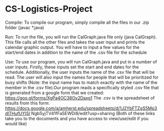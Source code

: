# CS-Logistics-Project

Compile​: To compile our program, simply compile all the files in our .zip folder (javac *.java)

Run​: To run the file, you will run the CalGraph.java file only (java CalGraph). This file calls all
the other files and takes the user input and prints the calendar graphic output. You will have to
input a few values for the start/end dates in addition to the name of the .csv file for the schedule

Use​: To use our program, you will run CalGraph.java and put in a number of user inputs.
Firstly, these inputs set the start and end dates for the schedule. Additionally, the user inputs
the name of the .csv file that will be read. The user will also input the names for people that will
be prioritized for busy shifts (Note: the input name has to match exactly with the name of the
member in the .csv file).Our program reads a specifically styled .csv file that is generated from a
google form that we created:
https://goo.gl/forms/XgPa4OC38Ov2Daxg1
The .csv is the spreadsheet of results from this form:
https://docs.google.com/a/amherst.edu/spreadsheets/d/1J2YbFTZgS5Mp3dITHufUYISI
Ngb5yjTV41fFaSEWDi8/edit?usp=sharing
(Both of these links take you to the documents and you have access to view/use/edit if
you would like)
